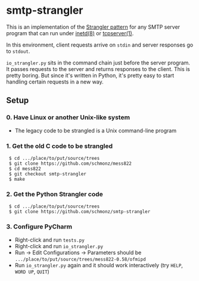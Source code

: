 # smtp-strangler

This is an implementation of the
[Strangler pattern](https://martinfowler.com/bliki/StranglerApplication.html)
for any SMTP server program that can run under
[inetd(8)](https://wiki.netbsd.org/guide/inetd/)
or
[tcpserver(1)](https://cr.yp.to/ucspi-tcp/tcpserver.html).

In this environment, client requests arrive on `stdin` and server
responses go to `stdout`.

`io_strangler.py` sits in the command chain just before the
server program. It passes requests to the server and returns responses
to the client. This is pretty boring. But since it's written in Python,
it's pretty easy to start handling certain requests in a new way.

## Setup

### 0. Have Linux or another Unix-like system

- The legacy code to be strangled is a Unix command-line program

### 1. Get the old C code to be strangled

     $ cd .../place/to/put/source/trees
     $ git clone https://github.com/schmonz/mess822
     $ cd mess822
     $ git checkout smtp-strangler
     $ make

### 2. Get the Python Strangler code

     $ cd .../place/to/put/source/trees
     $ git clone https://github.com/schmonz/smtp-strangler

### 3. Configure PyCharm

- Right-click and run `tests.py`
- Right-click and run `io_strangler.py`
- Run -> Edit Configurations -> Parameters should be `.../place/to/put/source/trees/mess822-0.58/ofmipd`
- Run `io_strangler.py` again and it should work interactively (try `HELP`, `WORD UP`, `QUIT`)
